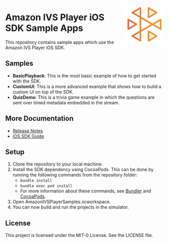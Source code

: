 <a href="https://docs.aws.amazon.com/ivs/"><img align="right" width="128px" src="./ivs-logo.svg"></a>

# Amazon IVS Player iOS SDK Sample Apps

This repository contains sample apps which use the Amazon IVS Player iOS SDK.

## Samples

+ **BasicPlayback**: This is the most basic example of how to get started with the SDK.
+ **CustomUI**: This is a more advanced example that shows how to build a custom UI on top of the SDK.
+ **QuizDemo**: This is a trivia game example in which the questions are sent over timed metadata embedded in the stream.

## More Documentation

+ [Release Notes](https://integ-docs-aws.amazon.com/ivs/latest/userguide/IVSPRN.html)
+ [iOS SDK Guide](https://integ-docs-aws.amazon.com/ivs/latest/userguide/SIPAG.html)

## Setup

1. Clone the repository to your local machine.
2. Install the SDK dependency using CocoaPods. This can be done by running the following commands from the repository folder:
   * `bundle install`
   * `bundle exec pod install`
   * For more information about these commands, see [Bundler](https://bundler.io/) and [CocoaPods](https://guides.cocoapods.org/using/getting-started.html).
3. Open AmazonIVSPlayerSamples.xcworkspace.
4. You can now build and run the projects in the simulator.

## License
This project is licensed under the MIT-0 License. See the LICENSE file.
